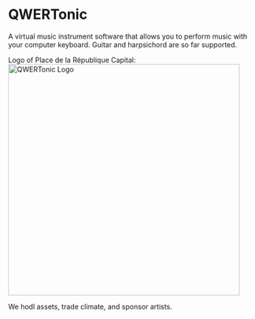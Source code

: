 # QWERTonic
A virtual music instrument software that allows you to perform music with your computer keyboard.
Guitar and harpsichord are so far supported.

Logo of Place de la République Capital:
<img width="470" alt="QWERTonic Logo" src="https://github.com/user-attachments/assets/17a6fbde-ef68-46c8-9c83-55258a79e09e">

We hodl assets, trade climate, and sponsor artists.
